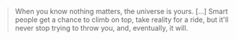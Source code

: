 > When you know nothing matters, the universe is yours. \[...\]
> Smart people get a chance to climb on top, take reality for a ride, but it'll never stop trying to throw you, and, eventually, it will.
